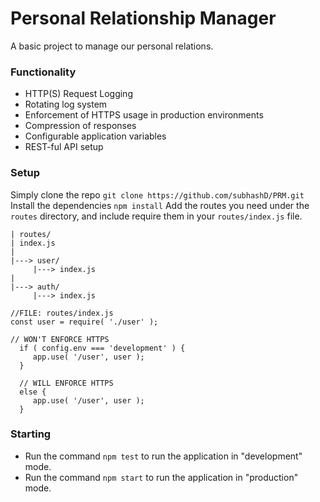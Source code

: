 # Personal Relationship Manager
A basic project to manage our personal relations.

### Functionality
* HTTP(S) Request Logging
* Rotating log system
* Enforcement of HTTPS usage in production environments
* Compression of responses
* Configurable application variables
* REST-ful API setup

### Setup
Simply clone the repo
```git clone https://github.com/subhashD/PRM.git```
Install the dependencies ```npm install```
Add the routes you need under the `routes` directory, and include require them in your `routes/index.js` file.
```
| routes/
| index.js
|
|---> user/
     |---> index.js
|
|---> auth/
     |---> index.js
```
```
//FILE: routes/index.js
const user = require( './user' );

// WON'T ENFORCE HTTPS
  if ( config.env === 'development' ) {
     app.use( '/user', user );
  }

  // WILL ENFORCE HTTPS
  else {
     app.use( '/user', user );
  }
```
### Starting 
* Run the command ```npm test``` to run the application in "development" mode.
* Run the command ```npm start``` to run the application in "production" mode.